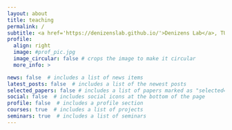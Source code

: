 ```yaml
---
layout: about
title: teaching
permalink: /
subtitle: <a href='https://denizenslab.github.io/'>Denizens Lab</a>, TU Berlin
profile:
  align: right
  image: #prof_pic.jpg
  image_circular: false # crops the image to make it circular
  more_info: >

news: false  # includes a list of news items
latest_posts: false  # includes a list of the newest posts
selected_papers: false # includes a list of papers marked as "selected={true}"
social: false  # includes social icons at the bottom of the page
profile: false  # includes a profile section
courses: true  # includes a list of projects
seminars: true  # includes a list of seminars
---
```


<!--
<br>
## schedule SoSe 2024
<style type="text/css">
.tg  {border-collapse:collapse;border-spacing:0;margin:0px auto;}
.tg td{border-color:black;border-style:solid;border-width:1px;font-family:Arial, sans-serif;font-size:14px;
  overflow:hidden;padding:10px 5px;word-break:normal;}
.tg th{border-color:black;border-style:solid;border-width:1px;font-family:Arial, sans-serif;font-size:14px;
  font-weight:normal;overflow:hidden;padding:10px 5px;word-break:normal;}
.tg .tg-c3ow{border-color:inherit;text-align:center;vertical-align:top}
.tg .tg-0pky{border-color:inherit;text-align:center;vertical-align:top}
</style>
<table class="tg" style="undefined;table-layout: fixed; width: 770px">
<colgroup>
<col style="width: 60px">
<col style="width: 64px">
<col style="width: 64px">
<col style="width: 100px">
<col style="width: 80px">
<col style="width: 50px">
</colgroup>
<tbody>
  <tr>
    <td class="tg-0pky"></td>
    <td class="tg-c3ow">Monday</td>
    <td class="tg-c3ow">Tuesday</td>
    <td class="tg-c3ow">Wednesday</td>
    <td class="tg-c3ow">Thursday</td>
    <td class="tg-c3ow">Friday</td>
  </tr>
  <tr>
    <td class="tg-0pky">14:00-15:00</td>
    <td class="tg-0pky"></td>
    <td class="tg-c3ow"></td>
    <td class="tg-c3ow" rowspan="4"><br><br><a href="https://denizenslab.github.io/teaching/courses/DS_CogNeuro/" target="_blank" rel="noopener noreferrer">Data Science for Cognitive Neuroscience</a><br><br>5.060</td>
    <td class="tg-0pky"></td>
    <td class="tg-0pky"></td>
  </tr>
  <tr>
    <td class="tg-0pky">15:00-16:00</td>
    <td class="tg-0pky"></td>
    <td class="tg-c3ow"></td>
    <td class="tg-c3ow" rowspan="2"><a href="https://denizenslab.github.io/teaching/seminars/Neurocolloqium/" target="_blank" rel="noopener noreferrer">Neurocolloquium</a><br><br>5.044</td>
    <td class="tg-0pky"></td>
  </tr>
  <tr>
    <td class="tg-0pky">16:00-17:00</td>
    <td class="tg-0pky"></td>
    <td class="tg-c3ow"></td>
    <td class="tg-0pky"></td>
  </tr>
  <tr>
    <td class="tg-0pky">17:00-18:00</td>
    <td class="tg-0pky"></td>
    <td class="tg-c3ow"></td>
    <td class="tg-0pky"></td>
    <td class="tg-0pky"></td>
  </tr>
</tbody>
</table>
<br> -->
